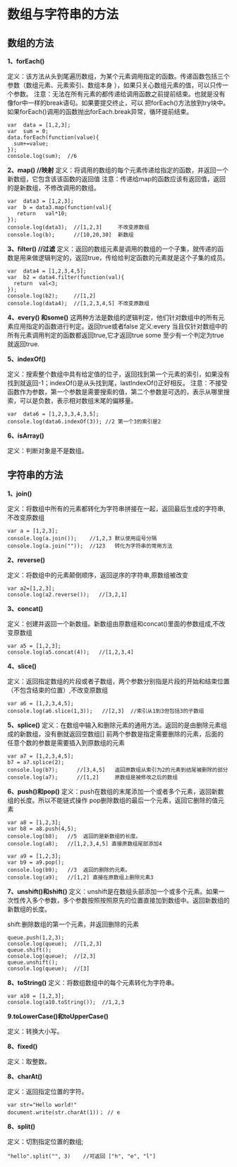 # 数组与字符串的方法

## 数组的方法

**1、forEach()**

定义：该方法从头到尾遍历数组，为某个元素调用指定的函数。传递函数包括三个参数（数组元素、元素索引、数组本身 ），如果只关心数组元素的值，可以只传一个参数。
注意：无法在所有元素的都传递给调用函数之前提前结束。也就是没有像for中一样的break语句。如果要提交终止，可以 把forEach()方法放到try块中。如果forEach()调用的函数抛出forEach.break异常，循环提前结束。

```
var  data = [1,2,3];
var  sum = 0;
data.forEach(function(value){
  sum+=value;
});
console.log(sum);  //6
```

**2、map()     //映射**
定义：将调用的数组的每个元素传递给指定的函数，并返回一个新数组，它包含该该函数的返回值
注意：传递给map的函数应该有返回值，返回的是新数组，不修改调用的数组。

```
var  data3 = [1,2,3];
var  b = data3.map(function(val){
   return   val*10;
});
console.log(data3);  //[1,2,3]     不改变原数组
console.log(b);      //[10,20,30]  新数组
```

**3、filter() //过滤**
定义：返回的数组元素是调用的数组的一个子集，就传递的函数是用来做逻辑判定的，返回true，传给给判定函数的元素就是这个子集的成员。

```
var  data4 = [1,2,3,4,5];
var  b2 = data4.filter(function(val){
  return  val<3;
});
console.log(b2);     //[1,2]
console.log(data4);  //[1,2,3,4,5] 不改变原数组 
```

**4、every() 和some()**
这两种方法是数组的逻辑判定，他们针对数组中的所有元素应用指定的函数进行判定。返回true或者false
定义:every 当且仅针对数组中的所有元素调用判定的函数都返回true,它才返回true
some 至少有一个判定为true就返回true.

**5、indexOf()**

定义：搜索整个数组中具有给定值的位子，返回找到第一个元素的索引，如果没有找到就返回-1；indexOf()是从头找到尾，lastIndexOf()正好相反。
注意：不接受函数作为参数，第一个参数是需要搜索的值，第二个参数是可选的，表示从哪里搜索，可以是负数，表示相对数组末尾的偏移量。

```
var  data6 = [1,2,3,3,4,3,5];
console.log(data6.indexOf(3)); //2 第一个3的索引是2
```

**6、isArray()**

定义：判断对象是不是数组。



## 字符串的方法

**1、join()**

定义：将数组中所有的元素都转化为字符串拼接在一起，返回最后生成的字符串,不改变原数组

```
var a = [1,2,3];
console.log(a.join());    //1,2,3 默认使用逗号分隔
console.log(a.join(""));  //123   转化为字符串的常用方法
```

**2、reverse()**

定义：将数组中的元素颠倒顺序，返回逆序的字符串,原数组被改变

```
var a2=[1,2,3];
console.log(a2.reverse());   //[3,2,1]
```

**3、concat()**

定义：创建并返回一个新数组。新数组由原数组和concat()里面的参数组成,不改变原数组

```
var a5 = [1,2,3];
console.log(a5.concat(4));   //[1,2,3,4]
```

**4、slice()**

定义：返回指定数组的片段或者子数组，两个参数分别指是片段的开始和结束位置（不包含结束的位置）,不改变原数组

```
var a6 = [1,2,3,4,5];
console.log(a6.slice(1,3));   //[2,3]  //索引从1到3但包括3的子数组
```

**5、splice()**
定义：在数组中输入和删除元素的通用方法。返回的是由删除元素组成的新数组，没有删就返回空数组[]
前两个参数是指定需要删除的元素，后面的任意个数的参数是需要插入到原数组的元素

```
var a7 = [1,2,3,4,5];
b7 = a7.splice(2);
console.log(b7);      //[3,4,5]   返回原数组从索引为2的元素到结尾被删除的部分
console.log(a7);      //[1,2]     原数组是被修改之后的数组
```

**6、push()和pop()**
定义：push在数组的末尾添加一个或者多个元素，返回新数组的长度。所以不能链式操作
pop删除数组的最后一个元素，返回它删除的值元素

```
var a8 = [1,2,3];
var b8 = a8.push(4,5);
console.log(b8);   //5  返回的是新数组的长度。
console.log(a8);   //[1,2,3,4,5] 直接原数组尾部添加4
   
var a9 = [1,2,3];
var b9 = a9.pop();
console.log(b9);   //3  返回的删除的元素。
console.log(a9);   //[1,2] 直接在原数组上删除元素3
```

**7、unshift()和shift()**
定义：unshift是在数组头部添加一个或多个元素。如果一次性传入多个参数，多个参数按照按照原先的位置直接加到数组中。返回新数组的新数组的长度。

shift:删除数组的第一个元素，并返回删除的元素

```
queue.push(1,2,3);
console.log(queue);  //[1,2,3]
queue.shift();
console.log(queue);  //[2,3]
queue.unshift();
console.log(queue);  //[3]
```

**8、toString()**
定义：将数组数组中的每个元素转化为字符串。

```
var a10 = [1,2,3];
console.log(a10.toString());  //1,2,3
```

**9.toLowerCase()和toUpperCase()**

定义：转换大小写。

**8、fixed()**

定义：取整数。

**8、charAt()**

定义：返回指定位置的字符。

```
var str="Hello world!"
document.write(str.charAt(1))； // e
```

**8、split()**

定义：切割指定位置的数组;

```
"hello".split("", 3)	//可返回 ["h", "e", "l"]
```




